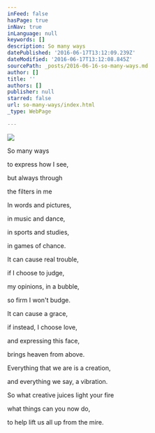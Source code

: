```yaml
---
inFeed: false
hasPage: true
inNav: true
inLanguage: null
keywords: []
description: So many ways
datePublished: '2016-06-17T13:12:09.239Z'
dateModified: '2016-06-17T13:12:08.845Z'
sourcePath: _posts/2016-06-16-so-many-ways.md
author: []
title: ''
authors: []
publisher: null
starred: false
url: so-many-ways/index.html
_type: WebPage

---
```

![](https://imgflo.herokuapp.com/graph/vahj1ThiexotieMo/c814a26ce213f3dae3625318080553fa/croprotate.jpg?cropheight=2974&cropwidth=3469&degrees=0&input=https%3A%2F%2Fthe-grid-user-content.s3-us-west-2.amazonaws.com%2F68bfc931-0229-4be4-8d8c-53d91994d024.jpg&x=0&y=0)

So many ways

to express how I see,

but always through

the filters in me

In words and pictures,

in music and dance,

in sports and studies,

in games of chance.

It can cause real trouble,

if I choose to judge,

my opinions, in a bubble,

so firm I won't budge.

It can cause a grace,

if instead, I choose love,

and expressing this face,

brings heaven from above.

Everything that we are is a creation,

and everything we say, a vibration.

So what creative juices light your fire

what things can you now do,

to help lift us all up from the mire.